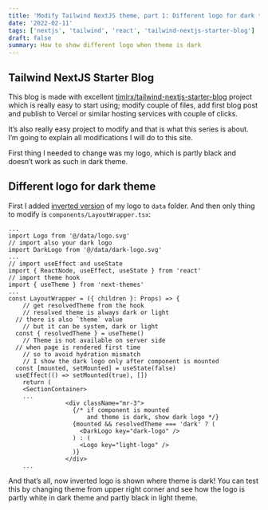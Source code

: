 ```yaml
---
title: 'Modify Tailwind NextJS theme, part 1: Different logo for dark theme'
date: '2022-02-11'
tags: ['nextjs', 'tailwind', 'react', 'tailwind-nextjs-starter-blog']
draft: false
summary: How to show different logo when theme is dark
---
```


## Tailwind NextJS Starter Blog

This blog is made with excellent [timlrx/tailwind-nextjs-starter-blog](https://github.com/timlrx/tailwind-nextjs-starter-blog) project which is really easy to start using; modify couple of files, add first blog post and publish to Vercel or similar hosting services with couple of clicks.

It’s also really easy project to modify and that is what this series is about. I’m going to explain all modifications I will do to this site.

First thing I needed to change was my logo, which is partly black and doesn’t work as such in dark theme.

## Different logo for dark theme

First I added [inverted version](https://github.com/azurinspire/azurinspire-com/blob/7642b7fccda87a52e2fef4b705aea9c1fab87a15/data/dark-logo.svg) of my logo to `data` folder. And then only thing to modify is `components/LayoutWrapper.tsx`:

```tsx
...
import Logo from '@/data/logo.svg'
// import also your dark logo
import DarkLogo from '@/data/dark-logo.svg'
...
// import useEffect and useState
import { ReactNode, useEffect, useState } from 'react'
// import theme hook
import { useTheme } from 'next-themes'
...
const LayoutWrapper = ({ children }: Props) => {
	// get resolvedTheme from the hook
	// resolved theme is always dark or light
  // there is also `theme` value
	// but it can be system, dark or light
  const { resolvedTheme } = useTheme()
	// Theme is not available on server side
  // when page is rendered first time
	// so to avoid hydration mismatch
	// I show the dark logo only after component is mounted
  const [mounted, setMounted] = useState(false)
  useEffect(() => setMounted(true), [])
	return (
    <SectionContainer>
    ...
                <div className="mr-3">
                  {/* if component is mounted
                      and theme is dark, show dark logo */}
                  {mounted && resolvedTheme === 'dark' ? (
                    <DarkLogo key="dark-logo" />
                  ) : (
                    <Logo key="light-logo" />
                  )}
                </div>
    ...
```

And that’s all, now inverted logo is shown where theme is dark! You can test this by changing theme from upper right corner and see how the logo is partly white in dark theme and partly black in light theme.
